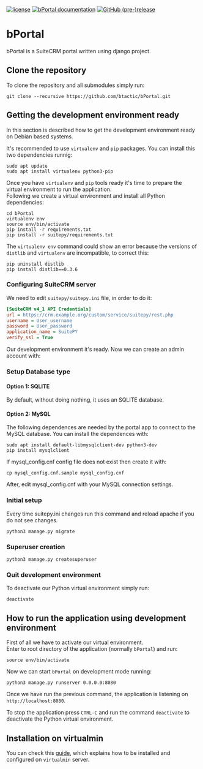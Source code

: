 [![license](https://img.shields.io/github/license/btactic/bPortal.svg?style=flat-square)](LICENSE)
[![bPortal documentation](https://img.shields.io/badge/docs-passing-brightgreen.svg?style=flat-square)](https://github.com/btactic/bPortal/tree/master/docs)
[![GitHub (pre-)release](https://img.shields.io/github/release/btactic/bPortal/all.svg?style=flat-square)](https://github.com/btactic/bPortal/releases/latest)


# bPortal
bPortal is a SuiteCRM portal written using django project.

## Clone the repository
To clone the repository and all submodules simply run:
```
git clone --recursive https://github.com/btactic/bPortal.git
```
## Getting the development environment ready
In this section is described how to get the development environment ready on Debian based systems.

It's recommended to use `virtualenv` and `pip` packages. You can install this two dependencies runnig:
```
sudo apt update
sudo apt install virtualenv python3-pip
```

Once you have `virtualenv` and `pip` tools ready it's time to prepare the virtual environment to run the application.  
Following we create a virtual environment and install all Python dependencies:
```
cd bPortal
virtualenv env
source env/bin/activate
pip install -r requirements.txt
pip install -r suitepy/requirements.txt
```
The `virtualenv env` command could show an error because the versions of `distlib` and `virtualenv` are incompatible, to correct this:
```
pip uninstall distlib
pip install distlib==0.3.6
```

### Configuring SuiteCRM server
We need to edit `suitepy/suitepy.ini` file, in order to do it:

```ini
[SuiteCRM v4_1 API Credentials]
url = https://crm.example.org/custom/service/suitepy/rest.php
username = User_username
password = User_password
application_name = SuitePY
verify_ssl = True
```

Our development environment it's ready. Now we can create an admin account with:

### Setup Database type

#### Option 1: SQLITE
By default, without doing nothing, it uses an SQLITE database.
#### Option 2: MySQL

The following dependences are needed by the portal app to connect to the MySQL database. You can install the dependences with:

```
sudo apt install default-libmysqlclient-dev python3-dev
pip install mysqlclient
```
If mysql_config.cnf config file does not exist then create it with:

```
cp mysql_config.cnf.sample mysql_config.cnf
```

After, edit mysql_config.cnf with your MySQL connection settings.


### Initial setup

Every time suitepy.ini changes run this command and reload apache if you do not see changes.

```
python3 manage.py migrate
```

### Superuser creation

```
python3 manage.py createsuperuser
```

### Quit development environment

To deactivate our Python virtual environment simply run:
```
deactivate
```



## How to run the application using development environment
First of all we have to activate our virtual environment.  
Enter to root directory of the application (normally `bPortal`) and run:
```
source env/bin/activate
```

Now we can start `bPortal` on development mode running:
```
python3 manage.py runserver 0.0.0.0:8080
```

Once we have run the previous command, the application is listening on `http://localhost:8080`.

To stop the application press `CTRL-C` and run the command `deactivate` to deactivate the Python virtual environment.

## Installation on virtualmin

You can check this [guide](docs/installation_on_virtualmin.md), which explains how to be installed and configured on `virtualmin` server.
